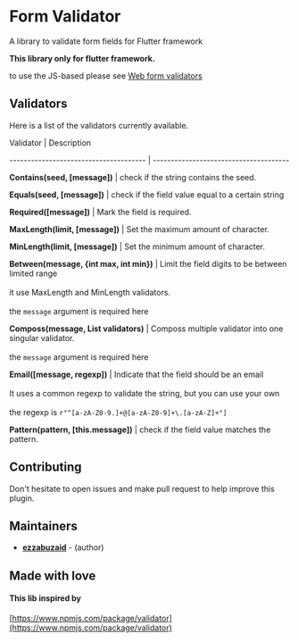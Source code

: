 # Form Validator

A library to validate form fields for Flutter framework


**This library only for flutter framework.**

to use the JS-based please see [Web form validators](https://github.com/ezzabuzaid/web-validators)

## Validators

  

Here is a list of the validators currently available.

Validator | Description

-------------------------------------- | --------------------------------------

  

**Contains(seed, [message])** | check if the string contains the seed.

  

**Equals(seed, [message])** | check if the field value equal to a certain string

  

**Required([message])** | Mark the field is required.

  

**MaxLength(limit, [message])** | Set the maximum amount of character.

  

**MinLength(limit, [message])** | Set the minimum amount of character.

  

**Between(message, {int max, int min})** | Limit the field digits to be between limited range<br></br>it use MaxLength and MinLength validators.<br></br> the `message` argument is required here

  

**Composs(message, List validators)** | Composs multiple validator into one singular validator.<br></br> the `message` argument is required here

  

**Email([message, regexp])** | Indicate that the field should be an email<br></br>It uses a common regexp to validate the string, but you can use your own<br></br> the regexp is `r"^[a-zA-Z0-9.]+@[a-zA-Z0-9]+\.[a-zA-Z]+"]`

  

**Pattern(pattern, [this.message])** | check if the field value matches the pattern.

## Contributing

Don't hesitate to open issues and make pull request to help improve this plugin.

## Maintainers

-  [**ezzabuzaid**](https://github.com/ezzabuzaid) - (author)


## Made with love
 

#### This lib inspired by
 
[https://www.npmjs.com/package/validator](https://www.npmjs.com/package/validator)
